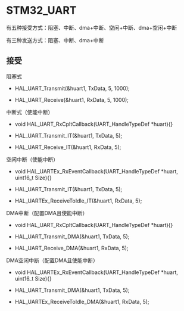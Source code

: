 # STM32_UART

有五种接受方式：阻塞、中断、dma+中断、空闲+中断、dma+空闲+中断

有三种发送方式：阻塞、中断、dma+中断

## 接受

阻塞式

- HAL_UART_Transmit(&huart1, TxData, 5, 1000);

- HAL_UART_Receive(&huart1, RxData, 5, 1000);

中断式（使能中断）

- void HAL_UART_RxCpltCallback(UART_HandleTypeDef *huart){}

- HAL_UART_Transmit_IT(&huart1, TxData, 5);

- HAL_UART_Receive_IT(&huart1, RxData, 5);

空闲中断（使能中断）

- void HAL_UARTEx_RxEventCallback(UART_HandleTypeDef *huart, uint16_t Size){}

- HAL_UART_Transmit_IT(&huart1, TxData, 5);

- HAL_UARTEx_ReceiveToIdle_IT(&huart1, RxData, 5);

DMA中断（配置DMA且使能中断）

- void HAL_UART_RxCpltCallback(UART_HandleTypeDef *huart){}

- HAL_UART_Transmit_DMA(&huart1, TxData, 5);

- HAL_UART_Receive_DMA(&huart1, RxData, 5);

DMA空闲中断（配置DMA且使能中断）

- void HAL_UARTEx_RxEventCallback(UART_HandleTypeDef *huart, uint16_t Size){}

- HAL_UART_Transmit_DMA(&huart1, TxData, 5);

- HAL_UARTEx_ReceiveToIdle_DMA(&huart1, RxData, 5);